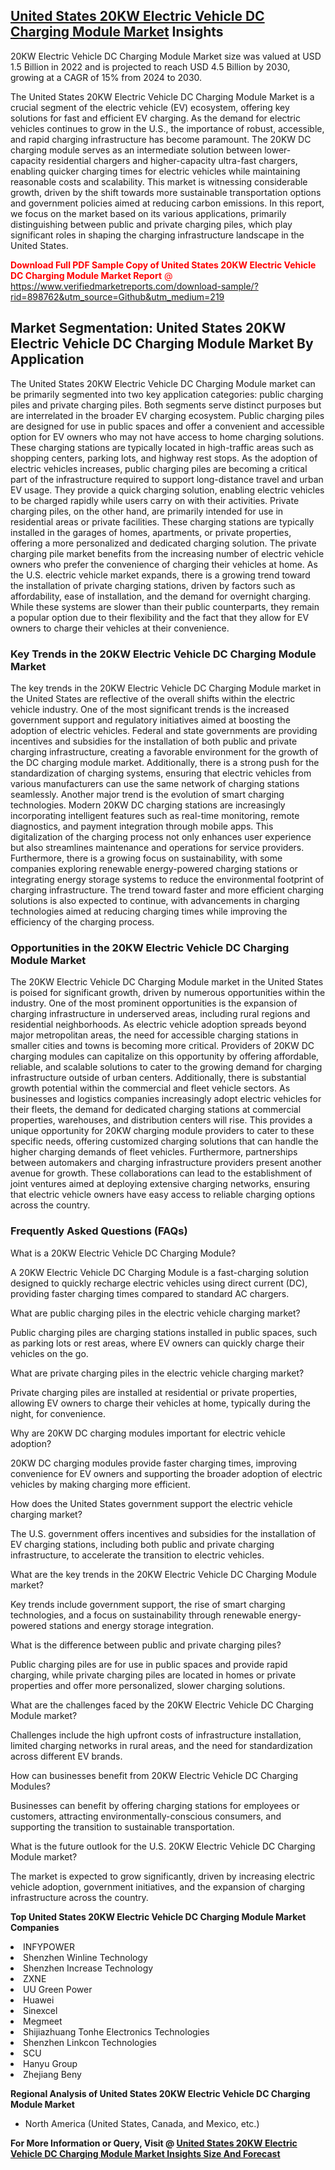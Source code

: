<h2><a href="https://www.verifiedmarketreports.com/download-sample/?rid=898762&amp;utm_source=Github&amp;utm_medium=219" target="_blank">United States 20KW Electric Vehicle DC Charging Module Market</a> Insights</h2><p>20KW Electric Vehicle DC Charging Module Market size was valued at USD 1.5 Billion in 2022 and is projected to reach USD 4.5 Billion by 2030, growing at a CAGR of 15% from 2024 to 2030.</p><p><p>The United States 20KW Electric Vehicle DC Charging Module Market is a crucial segment of the electric vehicle (EV) ecosystem, offering key solutions for fast and efficient EV charging. As the demand for electric vehicles continues to grow in the U.S., the importance of robust, accessible, and rapid charging infrastructure has become paramount. The 20KW DC charging module serves as an intermediate solution between lower-capacity residential chargers and higher-capacity ultra-fast chargers, enabling quicker charging times for electric vehicles while maintaining reasonable costs and scalability. This market is witnessing considerable growth, driven by the shift towards more sustainable transportation options and government policies aimed at reducing carbon emissions. In this report, we focus on the market based on its various applications, primarily distinguishing between public and private charging piles, which play significant roles in shaping the charging infrastructure landscape in the United States. <p><span class=""><span style="color: #ff0000;"><strong>Download Full PDF Sample Copy of United States 20KW Electric Vehicle DC Charging Module Market Report</strong> @ </span><a href="https://www.verifiedmarketreports.com/download-sample/?rid=898762&amp;utm_source=Github&amp;utm_medium=219" target="_blank">https://www.verifiedmarketreports.com/download-sample/?rid=898762&amp;utm_source=Github&amp;utm_medium=219</a></span></p></p> <h2>Market Segmentation: United States 20KW Electric Vehicle DC Charging Module Market By Application</h2> <p>The United States 20KW Electric Vehicle DC Charging Module market can be primarily segmented into two key application categories: public charging piles and private charging piles. Both segments serve distinct purposes but are interrelated in the broader EV charging ecosystem. Public charging piles are designed for use in public spaces and offer a convenient and accessible option for EV owners who may not have access to home charging solutions. These charging stations are typically located in high-traffic areas such as shopping centers, parking lots, and highway rest stops. As the adoption of electric vehicles increases, public charging piles are becoming a critical part of the infrastructure required to support long-distance travel and urban EV usage. They provide a quick charging solution, enabling electric vehicles to be charged rapidly while users carry on with their activities. Private charging piles, on the other hand, are primarily intended for use in residential areas or private facilities. These charging stations are typically installed in the garages of homes, apartments, or private properties, offering a more personalized and dedicated charging solution. The private charging pile market benefits from the increasing number of electric vehicle owners who prefer the convenience of charging their vehicles at home. As the U.S. electric vehicle market expands, there is a growing trend toward the installation of private charging stations, driven by factors such as affordability, ease of installation, and the demand for overnight charging. While these systems are slower than their public counterparts, they remain a popular option due to their flexibility and the fact that they allow for EV owners to charge their vehicles at their convenience. <h3>Key Trends in the 20KW Electric Vehicle DC Charging Module Market</h3> <p>The key trends in the 20KW Electric Vehicle DC Charging Module market in the United States are reflective of the overall shifts within the electric vehicle industry. One of the most significant trends is the increased government support and regulatory initiatives aimed at boosting the adoption of electric vehicles. Federal and state governments are providing incentives and subsidies for the installation of both public and private charging infrastructure, creating a favorable environment for the growth of the DC charging module market. Additionally, there is a strong push for the standardization of charging systems, ensuring that electric vehicles from various manufacturers can use the same network of charging stations seamlessly. Another major trend is the evolution of smart charging technologies. Modern 20KW DC charging stations are increasingly incorporating intelligent features such as real-time monitoring, remote diagnostics, and payment integration through mobile apps. This digitalization of the charging process not only enhances user experience but also streamlines maintenance and operations for service providers. Furthermore, there is a growing focus on sustainability, with some companies exploring renewable energy-powered charging stations or integrating energy storage systems to reduce the environmental footprint of charging infrastructure. The trend toward faster and more efficient charging solutions is also expected to continue, with advancements in charging technologies aimed at reducing charging times while improving the efficiency of the charging process. <h3>Opportunities in the 20KW Electric Vehicle DC Charging Module Market</h3> <p>The 20KW Electric Vehicle DC Charging Module market in the United States is poised for significant growth, driven by numerous opportunities within the industry. One of the most prominent opportunities is the expansion of charging infrastructure in underserved areas, including rural regions and residential neighborhoods. As electric vehicle adoption spreads beyond major metropolitan areas, the need for accessible charging stations in smaller cities and towns is becoming more critical. Providers of 20KW DC charging modules can capitalize on this opportunity by offering affordable, reliable, and scalable solutions to cater to the growing demand for charging infrastructure outside of urban centers. Additionally, there is substantial growth potential within the commercial and fleet vehicle sectors. As businesses and logistics companies increasingly adopt electric vehicles for their fleets, the demand for dedicated charging stations at commercial properties, warehouses, and distribution centers will rise. This provides a unique opportunity for 20KW charging module providers to cater to these specific needs, offering customized charging solutions that can handle the higher charging demands of fleet vehicles. Furthermore, partnerships between automakers and charging infrastructure providers present another avenue for growth. These collaborations can lead to the establishment of joint ventures aimed at deploying extensive charging networks, ensuring that electric vehicle owners have easy access to reliable charging options across the country. <h3>Frequently Asked Questions (FAQs)</h3> <p>What is a 20KW Electric Vehicle DC Charging Module?</p> <p>A 20KW Electric Vehicle DC Charging Module is a fast-charging solution designed to quickly recharge electric vehicles using direct current (DC), providing faster charging times compared to standard AC chargers.</p> <p>What are public charging piles in the electric vehicle charging market?</p> <p>Public charging piles are charging stations installed in public spaces, such as parking lots or rest areas, where EV owners can quickly charge their vehicles on the go.</p> <p>What are private charging piles in the electric vehicle charging market?</p> <p>Private charging piles are installed at residential or private properties, allowing EV owners to charge their vehicles at home, typically during the night, for convenience.</p> <p>Why are 20KW DC charging modules important for electric vehicle adoption?</p> <p>20KW DC charging modules provide faster charging times, improving convenience for EV owners and supporting the broader adoption of electric vehicles by making charging more efficient.</p> <p>How does the United States government support the electric vehicle charging market?</p> <p>The U.S. government offers incentives and subsidies for the installation of EV charging stations, including both public and private charging infrastructure, to accelerate the transition to electric vehicles.</p> <p>What are the key trends in the 20KW Electric Vehicle DC Charging Module market?</p> <p>Key trends include government support, the rise of smart charging technologies, and a focus on sustainability through renewable energy-powered stations and energy storage integration.</p> <p>What is the difference between public and private charging piles?</p> <p>Public charging piles are for use in public spaces and provide rapid charging, while private charging piles are located in homes or private properties and offer more personalized, slower charging solutions.</p> <p>What are the challenges faced by the 20KW Electric Vehicle DC Charging Module market?</p> <p>Challenges include the high upfront costs of infrastructure installation, limited charging networks in rural areas, and the need for standardization across different EV brands.</p> <p>How can businesses benefit from 20KW Electric Vehicle DC Charging Modules?</p> <p>Businesses can benefit by offering charging stations for employees or customers, attracting environmentally-conscious consumers, and supporting the transition to sustainable transportation.</p> <p>What is the future outlook for the U.S. 20KW Electric Vehicle DC Charging Module market?</p> <p>The market is expected to grow significantly, driven by increasing electric vehicle adoption, government initiatives, and the expansion of charging infrastructure across the country.</p> </p><p><strong>Top United States 20KW Electric Vehicle DC Charging Module Market Companies</strong></p><div data-test-id=""><p><li>INFYPOWER</li><li> Shenzhen Winline Technology</li><li> Shenzhen Increase Technology</li><li> ZXNE</li><li> UU Green Power</li><li> Huawei</li><li> Sinexcel</li><li> Megmeet</li><li> Shijiazhuang Tonhe Electronics Technologies</li><li> Shenzhen Linkcon Technologies</li><li> SCU</li><li> Hanyu Group</li><li> Zhejiang Beny</li></p><div><strong>Regional Analysis of&nbsp;United States 20KW Electric Vehicle DC Charging Module Market</strong></div><ul><li dir="ltr"><p dir="ltr">North America&nbsp;(United States, Canada, and Mexico, etc.)</p></li></ul><p><strong>For More Information or Query, Visit @&nbsp;</strong><strong><a href="https://www.verifiedmarketreports.com/product/20kw-electric-vehicle-dc-charging-module-market/?utm_source=Github&amp;utm_medium=219" target="_blank">United States 20KW Electric Vehicle DC Charging Module Market Insights Size And Forecast</a></strong></p></div>
